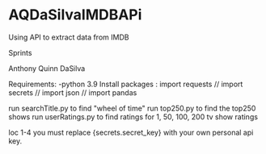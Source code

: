 # AQDaSilvaIMDBAPi
 Using API to extract data from IMDB

Sprints

Anthony Quinn DaSilva

Requirements: -python 3.9 
Install packages : import requests // import secrets // import json // import pandas

run searchTitle.py to find "wheel of time"
run top250.py to find the top250 shows
run userRatings.py to find ratings for 1, 50, 100, 200 tv show ratings

loc 1-4 you must replace {secrets.secret_key} with your own personal api key.
